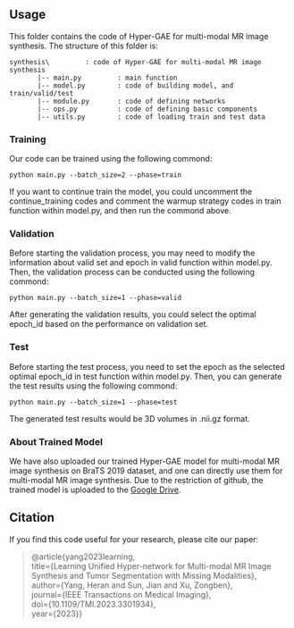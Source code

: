 ## Usage

This folder contains the code of Hyper-GAE for multi-modal MR image synthesis. The structure of this folder is:

    synthesis\         : code of Hyper-GAE for multi-modal MR image synthesis
           |-- main.py         : main function
           |-- model.py        : code of building model, and train/valid/test
           |-- module.py       : code of defining networks
           |-- ops.py          : code of defining basic components
           |-- utils.py        : code of loading train and test data


### Training

Our code can be trained using the following commond:

    python main.py --batch_size=2 --phase=train

If you want to continue train the model, you could uncomment the continue_training codes and comment the warmup strategy codes in train function within model.py, and then run the commond above.


### Validation

Before starting the validation process, you may need to modify the information about valid set and epoch in valid function within model.py.
Then, the validation process can be conducted using the following commond:

    python main.py --batch_size=1 --phase=valid
    
After generating the validation results, you could select the optimal epoch_id based on the performance on validation set.


### Test

Before starting the test process, you need to set the epoch as the selected optimal epoch_id in test function within model.py.
Then, you can generate the test results using the following commond:

    python main.py --batch_size=1 --phase=test

The generated test results would be 3D volumes in .nii.gz format.


### About Trained Model
We have also uploaded our trained Hyper-GAE model for multi-modal MR image synthesis on BraTS 2019 dataset, and one can directly use them for multi-modal MR image synthesis. Due to the restriction of github, the trained model is uploaded to the [Google Drive](https://drive.google.com/drive/folders/1vtDaH02IdrvO1sESW8nTMjMdI4ewbKTo?usp=sharing).



## Citation
If you find this code useful for your research, please cite our paper:
> @article{yang2023learning, 
> <br> title={Learning Unified Hyper-network for Multi-modal MR Image Synthesis and Tumor Segmentation with Missing Modalities}, 
> <br> author={Yang, Heran and Sun, Jian and Xu, Zongben},
> <br> journal={IEEE Transactions on Medical Imaging},
> <br> doi={10.1109/TMI.2023.3301934},
> <br> year={2023}}
